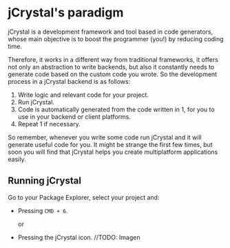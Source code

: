 # jCrystal's paradigm

jCrystal is a development framework and tool based in code generators, whose main objective is to boost the programmer (you!) by reducing coding time. 

Therefore, it works in a different way from traditional frameworks, it offers not only an abstraction to write backends, but also it constantly needs to generate code based on the custom code you wrote. So the development process in a  jCrystal backend is as follows:

1. Write logic and relevant code for your project.
2. Run jCrystal.
3. Code is automatically generated from the code written in 1, for you to use in your backend or client platforms.
4. Repeat 1 if necessary.

So remember, whenever you write some code run jCrystal and it will generate useful code for you. It might be strange the first few times, but soon you will find that jCrystal helps you create multiplatform applications easily. 

## Running jCrystal
Go to your Package Explorer, select your project and: 
- Pressing `CMD + 6`.

    or
- Pressing the jCrystal icon. //TODO: Imagen
